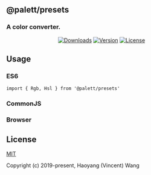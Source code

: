 ## @palett/presets

### A color converter.

<p align="center">
  <a href="https://npmcharts.com/compare/@palett/presets?minimal=true"><img src="https://img.shields.io/npm/dm/@palett/presets.svg" alt="Downloads"></a>
  <a href="https://www.npmjs.com/package/@palett/presets"><img src="https://img.shields.io/npm/v/@palett/presets.svg" alt="Version"></a>
  <a href="https://www.npmjs.com/package/@palett/presets"><img src="https://img.shields.io/npm/l/@palett/presets.svg" alt="License"></a>
</p>

## Usage

### ES6

    import { Rgb, Hsl } from '@palett/presets'

### CommonJS

### Browser

## License

[MIT](http://opensource.org/licenses/MIT)

Copyright (c) 2019-present, Haoyang (Vincent) Wang
